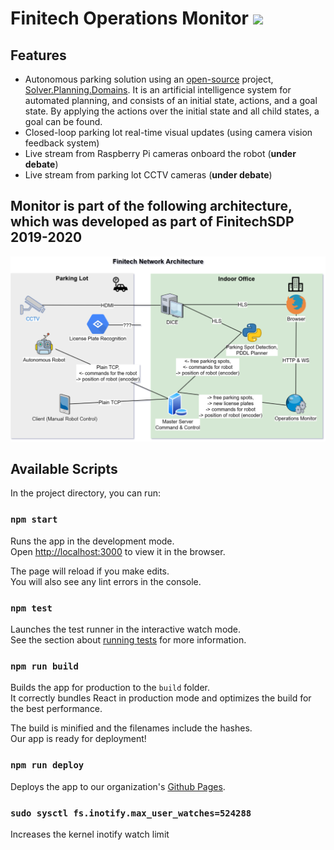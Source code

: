 # Finitech Operations Monitor ![](https://github.com/Finitech-SDP/operations-monitor/workflows/Node.js%20CI/badge.svg)

## Features
- Autonomous parking solution using an [open-source](https://bitbucket.org/planning-researchers/cloud-solver/src/master/) project, [Solver.Planning.Domains](http://solver.planning.domains/). It is an artificial intelligence system for automated planning, and consists of an initial state, actions, and a goal state. By applying the actions over the initial state and all child states, a goal can be found.
- Closed-loop parking lot real-time visual updates (using camera vision feedback system)
- Live stream from Raspberry Pi cameras onboard the robot (**under debate**)
- Live stream from parking lot CCTV cameras (**under debate**)

## Monitor is part of the following architecture, which was developed as part of FinitechSDP 2019-2020
![alt text](finitech-network-architecture.png)

## Available Scripts

In the project directory, you can run:

### `npm start`

Runs the app in the development mode.<br />
Open [http://localhost:3000](http://localhost:3000) to view it in the browser.

The page will reload if you make edits.<br />
You will also see any lint errors in the console.

### `npm test`

Launches the test runner in the interactive watch mode.<br />
See the section about [running tests](https://facebook.github.io/create-react-app/docs/running-tests) for more information.

### `npm run build`

Builds the app for production to the `build` folder.<br />
It correctly bundles React in production mode and optimizes the build for the best performance.

The build is minified and the filenames include the hashes.<br />
Our app is ready for deployment!

### `npm run deploy`

Deploys the app to our organization's [Github Pages](https://finitech-sdp.github.io/operations-monitor/#/ "Finitech-SDP").

### `sudo sysctl fs.inotify.max_user_watches=524288`

Increases the kernel inotify watch limit
